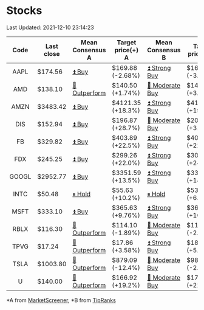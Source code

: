 # Stocks
Last Updated: 2021-12-10 23:14:23

|Code|Last close|Mean Consensus A|Target price(+) A|Mean Consensus B|Target price(+) B|
|:--:|-|-|-|-|-|
|AAPL|$174.56|[⏫ Buy](https://m.marketscreener.com/quote/stock/-4849/)|$169.88 (-2.68%)|[⏫ Strong Buy](https://www.tipranks.com/stocks/aapl/forecast)|$169.88 (-3.48%)|
|AMD|$138.10|[🔼 Outperform](https://m.marketscreener.com/quote/stock/-19475876/)|$140.50 (+1.74%)|[🔼 Moderate Buy](https://www.tipranks.com/stocks/amd/forecast)|$141.95 (+3.28%)|
|AMZN|$3483.42|[⏫ Buy](https://m.marketscreener.com/quote/stock/-12864605/)|$4121.35 (+18.3%)|[⏫ Strong Buy](https://www.tipranks.com/stocks/amzn/forecast)|$4120.83 (+19.32%)|
|DIS|$152.94|[⏫ Buy](https://m.marketscreener.com/quote/stock/-4842/)|$196.87 (+28.7%)|[🔼 Moderate Buy](https://www.tipranks.com/stocks/dis/forecast)|$201.10 (+31.43%)|
|FB|$329.82|[⏫ Buy](https://m.marketscreener.com/quote/stock/-10547141/)|$403.89 (+22.5%)|[⏫ Strong Buy](https://www.tipranks.com/stocks/fb/forecast)|$406.31 (+22.22%)|
|FDX|$245.25|[⏫ Buy](https://m.marketscreener.com/quote/stock/-12585/)|$299.26 (+22.0%)|[⏫ Strong Buy](https://www.tipranks.com/stocks/fdx/forecast)|$305.60 (+24.99%)|
|GOOGL|$2952.77|[⏫ Buy](https://m.marketscreener.com/quote/stock/-24203373/)|$3351.59 (+13.5%)|[⏫ Strong Buy](https://www.tipranks.com/stocks/googl/forecast)|$3355.37 (+14.06%)|
|INTC|$50.48|[⏸ Hold](https://m.marketscreener.com/quote/stock/-4829/)|$55.63 (+10.2%)|[⏸ Hold](https://www.tipranks.com/stocks/intc/forecast)|$53.80 (+6.66%)|
|MSFT|$333.10|[⏫ Buy](https://m.marketscreener.com/quote/stock/-4835/)|$365.63 (+9.76%)|[⏫ Strong Buy](https://www.tipranks.com/stocks/msft/forecast)|$368.23 (+10.55%)|
|RBLX|$116.30|[🔼 Outperform](https://m.marketscreener.com/quote/stock/-117793644/)|$114.10 (-1.89%)|[🔼 Moderate Buy](https://www.tipranks.com/stocks/rblx/forecast)|$114.78 (-2.31%)|
|TPVG|$17.24|[🔼 Outperform](https://m.marketscreener.com/quote/stock/-15933327/)|$17.86 (+3.58%)|[⏫ Strong Buy](https://www.tipranks.com/stocks/tpvg/forecast)|$18.13 (+5.16%)|
|TSLA|$1003.80|[🔼 Outperform](https://m.marketscreener.com/quote/stock/-6344549/)|$879.09 (-12.4%)|[🔼 Moderate Buy](https://www.tipranks.com/stocks/tsla/forecast)|$982.96 (-2.08%)|
|U|$140.00|[🔼 Outperform](https://m.marketscreener.com/quote/stock/-112492634/)|$166.92 (+19.2%)|[🔼 Moderate Buy](https://www.tipranks.com/stocks/u/forecast)|$171.00 (+22.14%)|


*A from [MarketScreener](https://www.marketscreener.com), *B from [TipRanks](https://www.tipranks.com)
